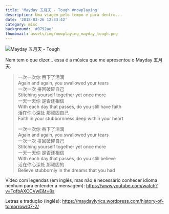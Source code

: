 ```yaml
---
title: 'Mayday 五月天 - Tough #nowplaying'
description: Uma viagem pelo tempo e para dentro...
date: '2018-03-26 12:33:42'
category: misc
background: '#0792ae'
thumbnail: assets/img/nowplaying_mayday_tough.png
---
```

![Mayday 五月天 - Tough](assets/img/nowplaying_mayday_tough.png "Mayday 五月天 - Tough")

Nem tem o que dizer... essa é a música que me apresentou o Mayday 五月天. 

> 一次一次你 吞下了泪滴\
> Again and again, you swallowed your tears\
> 一次一次 拼回破碎自己\
> Stitching yourself together yet once more\
> 一天一天你 是否还相信\
> With each day that passes, do you still have faith\
> 活在你心深处 那顽固自己\
> Faith in your stubbornness deep within your heart
>
> 一次一次你 吞下了泪滴\
> Again and again, you swallowed your tears\
> 一次一次 拼回破碎自己\
> Stitching yourself together yet once more\
> 一天一天你 是否还相信\
> With each day that passes, do you still believe\
> 活在你心深处 那顽固的\
> Believe stubbornly in the dreams that you had

Vídeo com legendas (em inglês, mas não é necessário conhecer idioma nenhum para entender a mensagem): <https://www.youtube.com/watch?v=TqfbAXCCVwE&t=8s>

Letras e tradução (inglês): <https://maydaylyrics.wordpress.com/history-of-tomorrow/07-2/>
